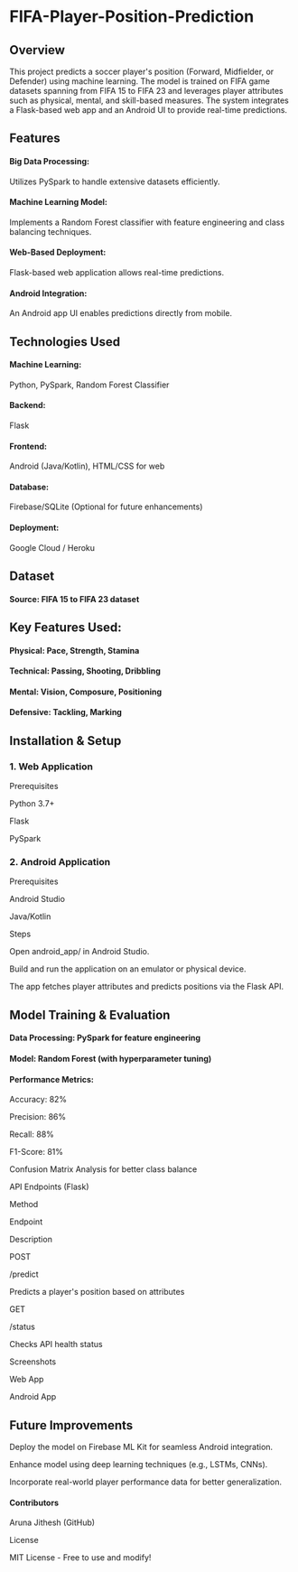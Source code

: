 # FIFA-Player-Position-Prediction

## Overview

This project predicts a soccer player's position (Forward, Midfielder, or Defender) using machine learning. The model is trained on FIFA game datasets spanning from FIFA 15 to FIFA 23 and leverages player attributes such as physical, mental, and skill-based measures. The system integrates a Flask-based web app and an Android UI to provide real-time predictions.

## Features

#### Big Data Processing:
Utilizes PySpark to handle extensive datasets efficiently.

#### Machine Learning Model: 
Implements a Random Forest classifier with feature engineering and class balancing techniques.

#### Web-Based Deployment: 
Flask-based web application allows real-time predictions.

#### Android Integration: 
An Android app UI enables predictions directly from mobile.

## Technologies Used

#### Machine Learning: 
Python, PySpark, Random Forest Classifier

#### Backend: 
Flask

#### Frontend: 
Android (Java/Kotlin), HTML/CSS for web

#### Database: 
Firebase/SQLite (Optional for future enhancements)

#### Deployment: 
Google Cloud / Heroku

## Dataset

#### Source: FIFA 15 to FIFA 23 dataset

## Key Features Used:

#### Physical: Pace, Strength, Stamina

#### Technical: Passing, Shooting, Dribbling

#### Mental: Vision, Composure, Positioning

#### Defensive: Tackling, Marking

## Installation & Setup

### 1. Web Application

Prerequisites

Python 3.7+

Flask

PySpark



### 2. Android Application

Prerequisites

Android Studio

Java/Kotlin

Steps

Open android_app/ in Android Studio.

Build and run the application on an emulator or physical device.

The app fetches player attributes and predicts positions via the Flask API.

##  Model Training & Evaluation

#### Data Processing: PySpark for feature engineering

#### Model: Random Forest (with hyperparameter tuning)

#### Performance Metrics:

Accuracy: 82%

Precision: 86%

Recall: 88%

F1-Score: 81%

Confusion Matrix Analysis for better class balance

API Endpoints (Flask)

Method

Endpoint

Description

POST

/predict

Predicts a player's position based on attributes

GET

/status

Checks API health status

Screenshots

Web App



Android App



##  Future Improvements

Deploy the model on Firebase ML Kit for seamless Android integration.

Enhance model using deep learning techniques (e.g., LSTMs, CNNs).

Incorporate real-world player performance data for better generalization.

#### Contributors

Aruna Jithesh (GitHub)


License

MIT License - Free to use and modify!

